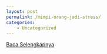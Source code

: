 ```yaml
---
layout: post
permalink: /mimpi-orang-jadi-stress/
categories:
    - Uncategorized
---
```


[Baca Selengkapnya](/04)